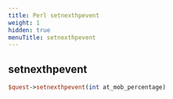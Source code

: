```yaml
---
title: Perl setnexthpevent
weight: 1
hidden: true
menuTitle: setnexthpevent
---
```

## setnexthpevent
```perl
$quest->setnexthpevent(int at_mob_percentage)
```